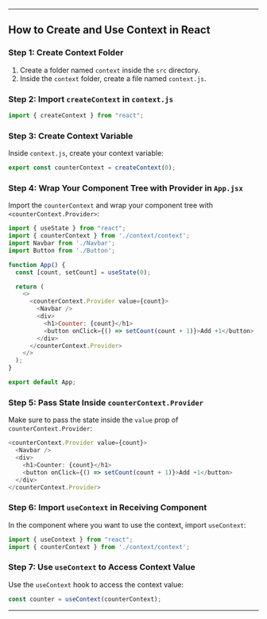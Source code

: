 
---

## How to Create and Use Context in React

### Step 1: Create Context Folder

1. Create a folder named `context` inside the `src` directory.
2. Inside the `context` folder, create a file named `context.js`.

### Step 2: Import `createContext` in `context.js`

```javascript
import { createContext } from "react";
```

### Step 3: Create Context Variable

Inside `context.js`, create your context variable:

```javascript
export const counterContext = createContext(0);
```

### Step 4: Wrap Your Component Tree with Provider in `App.jsx`

Import the `counterContext` and wrap your component tree with `<counterContext.Provider>`:

```javascript
import { useState } from "react";
import { counterContext } from './context/context';
import Navbar from './Navbar';
import Button from './Button';

function App() {
  const [count, setCount] = useState(0);

  return (
    <>
      <counterContext.Provider value={count}>
        <Navbar />
        <div>
          <h1>Counter: {count}</h1>
          <button onClick={() => setCount(count + 1)}>Add +1</button>
        </div>
      </counterContext.Provider>
    </>
  );
}

export default App;
```

### Step 5: Pass State Inside `counterContext.Provider`

Make sure to pass the state inside the `value` prop of `counterContext.Provider`:

```javascript
<counterContext.Provider value={count}>
  <Navbar />
  <div>
    <h1>Counter: {count}</h1>
    <button onClick={() => setCount(count + 1)}>Add +1</button>
  </div>
</counterContext.Provider>
```

### Step 6: Import `useContext` in Receiving Component

In the component where you want to use the context, import `useContext`:

```javascript
import { useContext } from "react";
import { counterContext } from './context/context';
```

### Step 7: Use `useContext` to Access Context Value

Use the `useContext` hook to access the context value:

```javascript
const counter = useContext(counterContext);
```

---

